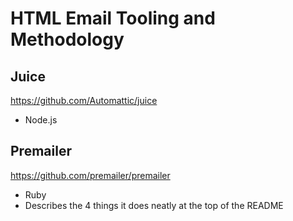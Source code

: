 # HTML Email Tooling and Methodology

## Juice

https://github.com/Automattic/juice

- Node.js

## Premailer

https://github.com/premailer/premailer

- Ruby
- Describes the 4 things it does neatly at the top of the README
